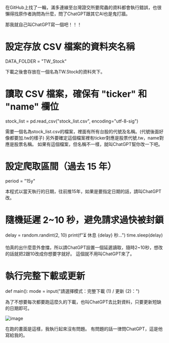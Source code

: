 在GitHub上找了一輪，滿多連線至台灣證交所要爬蟲的資料都會執行錯誤，也很懶得找原作者詢問為什麼，問了ChatGPT跟其它AI也是鬼打牆。

那我就自己叫ChatGPT寫一個吧！！！

# 設定存放 CSV 檔案的資料夾名稱
DATA_FOLDER = "TW_Stock"

下載之後會存放在一個名為TW.Stock的資料夾下。

# 讀取 CSV 檔案，確保有 "ticker" 和 "name" 欄位
stock_list = pd.read_csv("stock_list.csv", encoding="utf-8-sig")

需要一個名為stock_list.csv的檔案，裡面有所有台股的代號及名稱。(代號後面好像都要加.tw的樣子)
另外要確定這個檔案裡有ticker對應是股票代號.tw，name對應是股票名稱。
如果有這個檔案，但名稱不一樣，就叫ChatGPT幫你改一下吧。

# 設定爬取區間（過去 15 年）
period = "15y"

本程式以當天執行的日期，往前推15年，如果是要指定日期的話，請叫ChatGPT改。

# **隨機延遲 2~10 秒，避免請求過快被封鎖**
delay = random.randint(2, 10)
print(f"⏳ 休息 {delay} 秒...")
time.sleep(delay)

怕真的出什麼意外會擋，所以請ChatGPT設置一個延遲讀取，隨時2~10秒，想改的話就把2跟10改成你想要字就好。
這個就不用叫ChatGPT來了。

# 執行完整下載或更新
def main():
    mode = input("請選擇模式：完整下載 (1) / 更新 (2)：")

為了不想要每次都要跑這麼久的下載，也叫ChatGPT去比對資料，只要更新短缺的日期即可。

![image](https://github.com/user-attachments/assets/4ba67ea5-5ba8-46fb-80f2-3370e517ebe1)

在跑的畫面是這樣，我執行起來沒有問題。
有問題的話一律問ChatGPT，這是他寫給我的。
